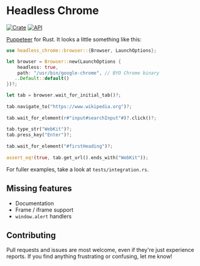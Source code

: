 # Headless Chrome
[![Crate](https://img.shields.io/crates/v/headless_chrome.svg)](https://crates.io/crates/headless_chrome)
[![API](https://docs.rs/headless_chrome/badge.svg)](https://docs.rs/headless_chrome)

[Puppeteer](https://github.com/GoogleChrome/puppeteer) for Rust. It looks a little something like this:

```rust
use headless_chrome::browser::{Browser, LaunchOptions};

let browser = Browser::new(LaunchOptions {  
    headless: true,  
    path: "/usr/bin/google-chrome", // BYO Chrome binary
   ..Default::default()  
})?;  

let tab = browser.wait_for_initial_tab()?;
	
tab.navigate_to("https://www.wikipedia.org")?;  
  
tab.wait_for_element(r#"input#searchInput"#)?.click()?;  
  
tab.type_str("WebKit")?;  
tab.press_key("Enter")?;  
  
tab.wait_for_element("#firstHeading")?;  
  
assert_eq!(true, tab.get_url().ends_with("WebKit"));
```

For fuller examples, take a look at `tests/integration.rs`.

## Missing features
* Documentation
* Frame / iframe support
* `window.alert` handlers
## Contributing
Pull requests and issues are most welcome, even if they're just experience reports. If you find anything frustrating or confusing, let me know!

